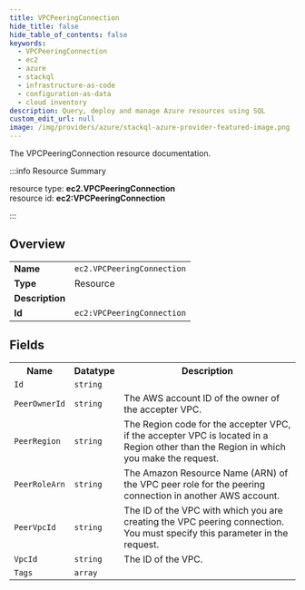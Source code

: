 ```yaml
---
title: VPCPeeringConnection
hide_title: false
hide_table_of_contents: false
keywords:
  - VPCPeeringConnection
  - ec2
  - azure
  - stackql
  - infrastructure-as-code
  - configuration-as-data
  - cloud inventory
description: Query, deploy and manage Azure resources using SQL
custom_edit_url: null
image: /img/providers/azure/stackql-azure-provider-featured-image.png
---
```

The VPCPeeringConnection resource documentation.

:::info Resource Summary

<div class="row">
<div class="providerDocColumn">
<span>resource type:&nbsp;<b>ec2.VPCPeeringConnection</b></span><br />
<span>resource id:&nbsp;<b>ec2:VPCPeeringConnection</b></span><br />
</div>
</div>

:::

## Overview
<table><tbody>
<tr><td><b>Name</b></td><td><code>ec2.VPCPeeringConnection</code></td></tr>
<tr><td><b>Type</b></td><td>Resource</td></tr>
<tr><td><b>Description</b></td><td></td></tr>
<tr><td><b>Id</b></td><td><code>ec2:VPCPeeringConnection</code></td></tr>
</tbody></table>

## Fields
<table><tbody>
<tr><th>Name</th><th>Datatype</th><th>Description</th></tr>
<tr><td><code>Id</code></td><td><code>string</code></td><td></td></tr><tr><td><code>PeerOwnerId</code></td><td><code>string</code></td><td>The AWS account ID of the owner of the accepter VPC.</td></tr><tr><td><code>PeerRegion</code></td><td><code>string</code></td><td>The Region code for the accepter VPC, if the accepter VPC is located in a Region other than the Region in which you make the request.</td></tr><tr><td><code>PeerRoleArn</code></td><td><code>string</code></td><td>The Amazon Resource Name (ARN) of the VPC peer role for the peering connection in another AWS account.</td></tr><tr><td><code>PeerVpcId</code></td><td><code>string</code></td><td>The ID of the VPC with which you are creating the VPC peering connection. You must specify this parameter in the request.</td></tr><tr><td><code>VpcId</code></td><td><code>string</code></td><td>The ID of the VPC.</td></tr><tr><td><code>Tags</code></td><td><code>array</code></td><td></td></tr>
</tbody></table>